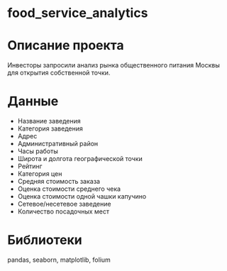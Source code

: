 # food_service_analytics
# Описание проекта
Инвесторы запросили анализ рынка общественного питания Москвы для открытия собственной точки. 
# Данные
- Название заведения
- Категория заведения
- Адрес
- Административный район
- Часы работы
- Широта и долгота географической точки
- Рейтинг
- Категория цен
- Средняя стоимость заказа
- Оценка стоимости среднего чека
- Оценка стоимости одной чашки капучино
- Сетевое/несетевое заведение
- Количество посадочных мест
# Библиотеки
pandas, seaborn, matplotlib, folium
